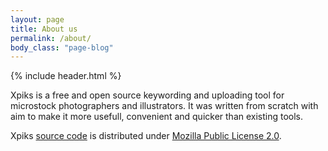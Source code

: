 ```yaml
---
layout: page
title: About us
permalink: /about/
body_class: "page-blog"
---
```


{% include header.html %}

<div class="row">
	<div class="small-12">
		<div class="single-post">
			<div class="post-item">
				<div class="post-content">
           <p> Xpiks is a free and open source keywording and uploading tool for microstock photographers and illustrators. It was written from scratch with aim to make it more usefull, convenient and quicker than existing tools.
           </p>
          <p>
            Xpiks <a href="https://github.com/ribtoks/xpiks" target="_blank">source code</a> is distributed under <a href="https://www.mozilla.org/en-US/MPL/2.0/">Mozilla Public License 2.0</a>.
          </p>
				</div>
			</div>
		</div>
		<!-- /single post -->
	</div>
</div>
